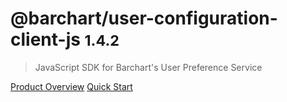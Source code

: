 # @barchart/user-configuration-client-js <small>1.4.2</small>

> JavaScript SDK for Barchart&#x27;s User Preference Service

[Product Overview](/content/product_overview)
[Quick Start](/content/quick_start)